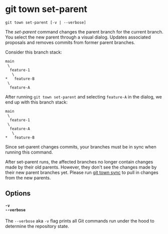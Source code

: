 # git town set-parent

```command-summary
git town set-parent [-v | --verbose]
```

The _set-parent_ command changes the parent branch for the current branch. You
select the new parent through a visual dialog. Updates associated proposals and
removes commits from former parent branches.

Consider this branch stack:

```
main
 \
  feature-1
   \
*   feature-B
 \
  feature-A
```

After running `git town set-parent` and selecting `feature-A` in the dialog, we
end up with this branch stack:

```
main
 \
  feature-1
 \
  feature-A
   \
*   feature-B
```

Since set-parent changes commits, your branches must be in sync when running
this command.

After set-parent runs, the affected branches no longer contain changes made by
their old parents. However, they don't see the changes made by their new parent
branches yet. Please run [git town sync](sync.md) to pull in changes from the
new parents.

## Options

#### `-v`<br>`--verbose`

The `--verbose` aka `-v` flag prints all Git commands run under the hood to
determine the repository state.
